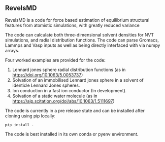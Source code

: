 ## RevelsMD
RevelsMD is a code for force based estimation of equilibrium structural features from atomistic simulations, with greatly reduced variance

The code can calculate both three-dimensional solvent densities for NVT simulations, and radial distribution functions. The code can parse Gromacs, Lammps and Vasp inputs as well as being directly interfaced with via numpy arrays.

Four worked examples are provided for the code:
1.	Lennard jones sphere radial distribution functions (as in https://doi.org/10.1063/5.0053737)
2.	Solvation of an immobilised Lennard jones sphere in a solvent of identicle Lennard Jones spheres.
3.	Ion conduction in a fast ion conductor (In development).
4.	Solvation of a static water molecule (as in https://aip.scitation.org/doi/abs/10.1063/1.5111697)

The code is currently in a pre release state and can be installed after cloning using pip locally:
```
pip install .
```
The code is best installed in its own conda or pyenv environment.
